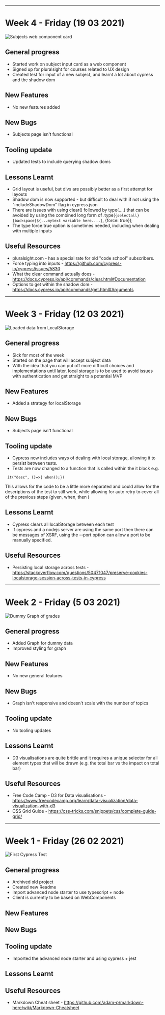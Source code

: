 ***
# Week 4 - Friday (19 03 2021)
![Subjects web component card](docs/build_blog/week4-screenshot-01.png)
## General progress
+ Started work on subject input card as a web component
+ Signed up for pluralsight for courses related to UX design
+ Created test for input of a new subject, and learnt a lot about cypress and the shadow dom
## New Features
+ No new features added
## New Bugs
+ Subjects page isn't functional 

## Tooling update
+ Updated tests to include querying shadow doms

## Lessons Learnt
+ Grid layout is useful, but divs are possibly better as a first attempt for layouts
+ Shadow dom is now supported - but difficult to deal with if not using the "includeShadowDom" flag in cypress.json
+ There are issues with using clear() followed by type(....) that can be avoided by using the combined long form of .type(`{selectall}{backspace}${...mytext variable here....}`, {force: true});
+ The type force:true option is sometimes needed, including when dealing with multiple inputs 


## Useful Resources
+ pluralsight.com - has a special rate for old "code school" subscribers. 
+ Force typing into inputs - https://github.com/cypress-io/cypress/issues/5830
+ What the clear command actually does - https://docs.cypress.io/api/commands/clear.html#Documentation
+ Options to get within the shadow dom - https://docs.cypress.io/api/commands/get.html#Arguments

***
# Week 3 - Friday (12 03 2021)
![Loaded data from LocalStorage](docs/build_blog/week3-screenshot-01.png)
## General progress
+ Sick for most of the week
+ Started on the page that will accept subject data
+ With the idea that you can put off more difficult choices and implementations until later, local storage is to be used to avoid issues with authentication and get straight to a potential MVP

## New Features
+ Added a strategy for localStorage
## New Bugs
+ Subjects page isn't functional 

## Tooling update
+ Cypress now includes ways of dealing with local storage, allowing it to persist between tests.
+ Tests are now changed to a function that is called within the it block e.g.
```
 it("desc", ()=>{ when();})
```
This allows for the code to be a little more separated and could allow for the descriptions of the test to still work, while allowing for auto retry to cover all of the previous steps (given, when, then )


## Lessons Learnt
+ Cypress clears all localStorage between each test
+ If cypress and a nodejs server are using the same port then there can be messages of XSRF, using the --port option can allow a port to be manually specified.


## Useful Resources
+ Persisting local storage across tests - https://stackoverflow.com/questions/50471047/preserve-cookies-localstorage-session-across-tests-in-cypress 


***
# Week 2 - Friday (5 03 2021)
![Dummy Graph of grades](docs/build_blog/week2-screenshot-02.png)
## General progress
+ Added Graph for dummy data
+ Improved styling for graph

## New Features
+ No new general features
## New Bugs
+ Graph isn't responsive and doesn't scale with the number of topics 

## Tooling update
+ No tooling updates

## Lessons Learnt
+ D3 visualisations are quite brittle and it requires a unique selector for all element types that will be drawn (e.g. the total bar vs the impact on total bar)

## Useful Resources
+ Free Code Camp - D3 for Data visualisations - https://www.freecodecamp.org/learn/data-visualization/data-visualization-with-d3
+ CSS Grid Guide - https://css-tricks.com/snippets/css/complete-guide-grid/
***
# Week 1 - Friday (26 02 2021)
![First Cypress Test](docs/build_blog/week1-tests-01.png)
## General progress
+ Archived old project
+ Created new Readme 
+ Import advanced node starter to use typescript + node
+ Client is currently to be based on WebComponents
## New Features

## New Bugs

## Tooling update
+ Imported the advanced node starter and using cypress + jest  

## Lessons Learnt

## Useful Resources
+ Markdown Cheat sheet - https://github.com/adam-p/markdown-here/wiki/Markdown-Cheatsheet